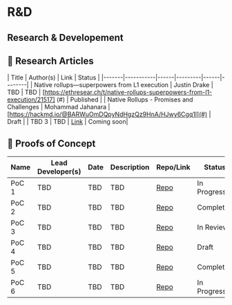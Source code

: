 # R&D

## Research & Developement

## 📄 Research Articles

| Title | Author(s) | Link | Status |
|-------|-----------|------|---------|------|--------|
| Native rollups—superpowers from L1 execution | Justin Drake | TBD  | TBD     | [https://ethresear.ch/t/native-rollups-superpowers-from-l1-execution/21517] (#) | Published |
| Native Rollups - Promises and Challenges | Mohammad Jahanara | [https://hackmd.io/@BARWuOmDQpyNdHgzQz9HnA/HJwy6Cgq1l](#) | Draft |
| TBD 3 | TBD  | [Link](#) | Coming soon|



## 🧪 Proofs of Concept

| Name | Lead Developer(s) | Date | Description | Repo/Link | Status |
|------|--------------------|------|-------------|-----------|--------|
| PoC 1 | TBD | TBD | TBD | [Repo](#) | In Progress |
| PoC 2 | TBD | TBD | TBD | [Repo](#) | Completed |
| PoC 3 | TBD | TBD | TBD | [Repo](#) | In Review |
| PoC 4 | TBD | TBD | TBD | [Repo](#) | Draft |
| PoC 5 | TBD | TBD | TBD | [Repo](#) | Completed |
| PoC 6 | TBD | TBD | TBD | [Repo](#) | In Progress |

